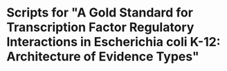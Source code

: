 # Scripts for "A Gold Standard for Transcription Factor Regulatory Interactions in Escherichia coli K-12: Architecture of Evidence Types"
